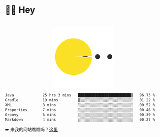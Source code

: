 
# 👋🏻 Hey
<div align="center">
	<br>
	<img src="https://raw.githubusercontent.com/Aniket965/Aniket965/master/pacman.svg?sanitize=true" width="200" height="200">
	<br>
</div>

<!--START_SECTION:waka-->

```text
Java             25 hrs 3 mins   ████████████████████████▒   96.73 %
Gradle           19 mins         ▒░░░░░░░░░░░░░░░░░░░░░░░░   01.22 %
XML              8 mins          ░░░░░░░░░░░░░░░░░░░░░░░░░   00.52 %
Properties       7 mins          ░░░░░░░░░░░░░░░░░░░░░░░░░   00.46 %
Groovy           6 mins          ░░░░░░░░░░░░░░░░░░░░░░░░░   00.39 %
Markdown         4 mins          ░░░░░░░░░░░░░░░░░░░░░░░░░   00.27 %
```

<!--END_SECTION:waka-->

 ➡️  来我的网站瞧瞧吗？[这里](https://www.shaolongfei.com)

